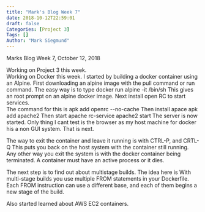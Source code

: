 ```yaml
---
title: "Mark's Blog Week 7"
date: 2018-10-12T22:59:01
draft: false
Categories: [Project 3]
Tags: []
Author: "Mark Siegmund"
---
```


Marks Blog Week 7, 								October 12, 2018

Working on Project 3 this week.   
Working on Docker this week.
I started by building a docker container using an Alpine.  First downloading an alpine image with the pull command or run command.  The easy way is to type
docker run alpine -it /bin/sh
This gives an root prompt on an alpine docker image. 
Next install open RC to start services.  
The command for this is apk add openrc --no-cache
Then install apace
apk add apache2 
Then start apache
rc-service apache2 start
The server is now started.  Only thing I cant test is the browser as my host machine for docker his a non GUI system.  That is next.

The way to exit the container and leave it running is with CTRL-P, and CRTL-Q
This puts you back on the host system with the container still running.
Any other way you exit the system is with the docker container being terminated.  A container must have an active process or it dies.

The next step is to find out about multistage builds.
The idea here is
With multi-stage builds you use multiple FROM statements in your Dockerfile.  Each FROM instruction can use a different base, and each of them begins a new stage of the build.


Also started learned about AWS EC2 containers.   
